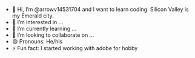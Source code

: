 - 👋 Hi, I’m @arrowv14531704 and I want to learn coding. Silicon Valley is my Emerald city.
- 👀 I’m interested in ...
- 🌱 I’m currently learning ...
- 💞️ I’m looking to collaborate on ...
- 😄 Pronouns: He/his
- ⚡ Fun fact: I started working with adobe for hobby

<!---
In the central Bank of the country I was responsible for the generation in the SAP software for purchase orders for the supplies that are used at an industrial level in the production of Colombian currency and
banknotes. Basically we bought the paper on which they print the banknotes and the metals or raw materials with which the coins that circulate in the country are minted. 
--->
